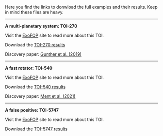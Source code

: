 Here you find the links to donwload the full examples and their results. Keep in mind these files are heavy.  

*****************************************
<b>A multi-planetary system: TOI-270</b>

Visit the [ExoFOP](https://exofop.ipac.caltech.edu/tess/target.php?id=259377017) site to read more about this TOI.

Download the [TOI-270 results](https://cloud.iaa.csic.es/index.php/s/PSRC6Az2bqnHEFs)

Discovery paper: [Gunther et al. (2019)](https://ui.adsabs.harvard.edu/abs/2019NatAs...3.1099G/abstract)

*****************************************
<b>A fast rotator: TOI-540</b>

Visit the [ExoFOP](https://exofop.ipac.caltech.edu/tess/target.php?id=200322593) site to read more about this TOI.

Download the [TOI-540 results](https://cloud.iaa.csic.es/index.php/s/W8n833n3MQeEjTx)

Discovery paper: [Ment et al. (2021)](https://ui.adsabs.harvard.edu/abs/2021AJ....161...23M/abstract)

*****************************************
<b>A false positive: TOI-5747</b>

Visit the [ExoFOP](https://exofop.ipac.caltech.edu/tess/target.php?id=4918918) site to read more about this TOI.

Download the [TOI-5747 results](https://cloud.iaa.csic.es/index.php/s/mciABeLSYQESb6W)
